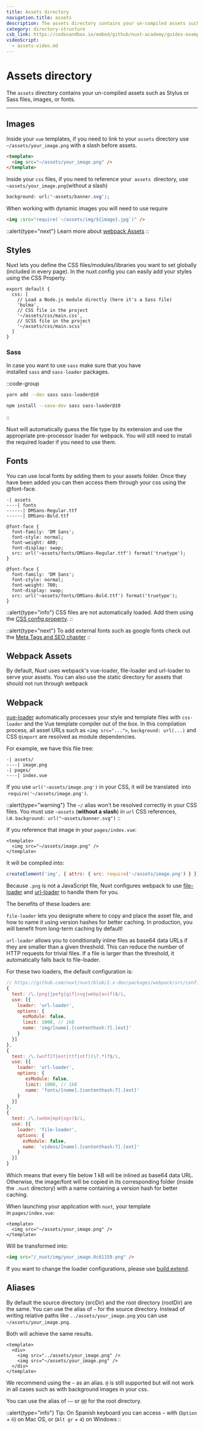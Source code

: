 ```yaml
---
title: Assets directory
navigation.title: assets
description: The assets directory contains your un-compiled assets such as Stylus or Sass files, images, or fonts.
category: directory-structure
csb_link: https://codesandbox.io/embed/github/nuxt-academy/guides-examples/tree/master/04_directory_structure/02_assets?fontsize=14&hidenavigation=1&theme=dark
videoScript:
  - assets-video.md
---
```

# Assets directory

The `assets` directory contains your un-compiled assets such as Stylus or Sass files, images, or fonts.

---

## Images

Inside your `vue` templates, if you need to link to your `assets` directory use `~/assets/your_image.png` with a slash before assets.

```html
<template>
  <img src="~/assets/your_image.png" />
</template>
```

Inside your `css` files, if you need to reference your  `assets`  directory, use `~assets/your_image.png`(without a slash)

```css
background: url('~assets/banner.svg');
```

When working with dynamic images you will need to use require

```html
<img :src="require(`~/assets/img/${image}.jpg`)" />
```

::alert{type="next"}
Learn more about [webpack Assets](/___documentation___directory-structure/assets#webpack-assets)
::

## Styles

Nuxt lets you define the CSS files/modules/libraries you want to set globally (included in every page). In the nuxt.config you can easily add your styles using the CSS Property.

```js{}[nuxt.config.js]
export default {
  css: [
    // Load a Node.js module directly (here it's a Sass file)
    'bulma',
    // CSS file in the project
    '~/assets/css/main.css',
    // SCSS file in the project
    '~/assets/css/main.scss'
  ]
}
```

### Sass

In case you want to use `sass` make sure that you have installed `sass` and `sass-loader` packages.

::code-group
```bash [Yarn]
yarn add --dev sass sass-loader@10
```
```bash [NPM]
npm install --save-dev sass sass-loader@10
```
::

Nuxt will automatically guess the file type by its extension and use the appropriate pre-processor loader for webpack. You will still need to install the required loader if you need to use them.

## Fonts

You can use local fonts by adding them to your assets folder. Once they have been added you can then access them through your css using the @font-face.

```
-| assets
----| fonts
------| DMSans-Regular.ttf
------| DMSans-Bold.ttf
```

```css{}[assets/main.css]
@font-face {
  font-family: 'DM Sans';
  font-style: normal;
  font-weight: 400;
  font-display: swap;
  src: url('~assets/fonts/DMSans-Regular.ttf') format('truetype');
}

@font-face {
  font-family: 'DM Sans';
  font-style: normal;
  font-weight: 700;
  font-display: swap;
  src: url('~assets/fonts/DMSans-Bold.ttf') format('truetype');
}
```

::alert{type="info"}
CSS files are not automatically loaded. Add them using the [CSS config property](/___documentation___configuration-glossary/configuration-css/).
::

::alert{type="next"}
To add external fonts such as google fonts check out the [Meta Tags and SEO chapter](/___documentation___features/meta-tags-seo#external-resources)
::

## Webpack Assets

By default, Nuxt uses webpack's vue-loader, file-loader and url-loader to serve your assets. You can also use the static directory for assets that should not run through webpack

## Webpack

[vue-loader](http://vue-loader.vuejs.org/) automatically processes your style and template files with `css-loader` and the Vue template compiler out of the box. In this compilation process, all asset URLs such as `<img src="...">`, `background: url(...)` and CSS `@import` are resolved as module dependencies.

For example, we have this file tree:

```
-| assets/
----| image.png
-| pages/
----| index.vue
```

If you use `url('~assets/image.png')` in your CSS, it will be translated  into  `require('~/assets/image.png')`.

::alert{type="warning"}
The `~/` alias won't be resolved correctly in your CSS files. You must use `~assets` (**without a slash**) in `url` CSS references, i.e. `background: url("~assets/banner.svg")`
::

If you reference that image in your `pages/index.vue`:

```html{}[pages/index.vue]
<template>
  <img src="~/assets/image.png" />
</template>
```

It will be compiled into:

```js
createElement('img', { attrs: { src: require('~/assets/image.png') } })
```

Because `.png` is not a JavaScript file, Nuxt configures webpack to use [file-loader](https://github.com/webpack/file-loader) and [url-loader](https://github.com/webpack/url-loader) to handle them for you.

The benefits of these loaders are:

`file-loader` lets you designate where to copy and place the asset file, and how to name it using version hashes for better caching. In production, you will benefit from long-term caching by default!

`url-loader` allows you to conditionally inline files as base64 data URLs if they are smaller than a given threshold. This can reduce the number of HTTP requests for trivial files. If a file is larger than the threshold, it automatically falls back to file-loader.

For these two loaders, the default configuration is:

```js
// https://github.com/nuxt/nuxt/blob/2.x-dev/packages/webpack/src/config/base.js#L382-L411
{
  test: /\.(png|jpe?g|gif|svg|webp|avif)$/i,
  use: [{
    loader: 'url-loader',
    options: {
      esModule: false,
      limit: 1000, // 1kB
      name: 'img/[name].[contenthash:7].[ext]'
    }
  }]
},
{
  test: /\.(woff2?|eot|ttf|otf)(\?.*)?$/i,
  use: [{
    loader: 'url-loader',
    options: {
       esModule: false,
       limit: 1000, // 1kB
       name: 'fonts/[name].[contenthash:7].[ext]'
    }
  }]
},
{
  test: /\.(webm|mp4|ogv)$/i,
  use: [{
    loader: 'file-loader',
    options: {
      esModule: false,
      name: 'videos/[name].[contenthash:7].[ext]'
    }
  }]
}
```

Which means that every file below 1 kB will be inlined as base64 data URL. Otherwise, the image/font will be copied in its corresponding folder (inside the `.nuxt` directory) with a name containing a version hash for better caching.

When launching your application with `nuxt`, your template in `pages/index.vue`:

```html{}[pages/index.vue]
<template>
  <img src="~/assets/your_image.png" />
</template>
```

Will be transformed into:

```html
<img src="/_nuxt/img/your_image.0c61159.png" />
```

If you want to change the loader configurations, please use [build.extend](/___documentation___configuration-glossary/configuration-build#extend).

## Aliases

By default the source directory (srcDir) and the root directory (rootDir) are the same. You can use the alias of `~` for the source directory. Instead of writing relative paths like `../assets/your_image.png` you can use `~/assets/your_image.png`.

Both will achieve the same results.

```html{}[components/Avatar.vue]
<template>
  <div>
    <img src="../assets/your_image.png" />
    <img src="~/assets/your_image.png" />
  </div>
</template>
```

We recommend using the `~` as an alias. `@` is still supported but will not work in all cases such as with background images in your css.

You can use the alias of `~~` or `@@` for the root directory.

::alert{type="info"}
Tip: On Spanish keyboard you can access `~` with (`Option` + `ñ`) on Mac OS, or (`Alt gr` + `4`) on Windows
::
